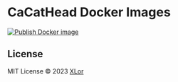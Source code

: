# CaCatHead Docker Images

[![Publish Docker image](https://github.com/CaCatHead/docker/actions/workflows/ci.yml/badge.svg)](https://github.com/CaCatHead/docker/actions/workflows/ci.yml)

## License

MIT License © 2023 [XLor](https://github.com/yjl9903)
